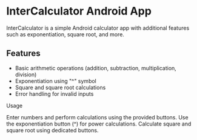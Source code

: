 # InterCalculator Android App

InterCalculator is a simple Android calculator app with additional features such as exponentiation, square root, and more.

## Features
- Basic arithmetic operations (addition, subtraction, multiplication, division)
- Exponentiation using "^" symbol
- Square and square root calculations
- Error handling for invalid inputs

Usage

Enter numbers and perform calculations using the provided buttons.
Use the exponentiation button (^) for power calculations.
Calculate square and square root using dedicated buttons.

